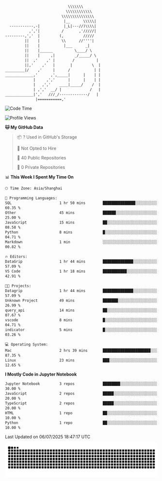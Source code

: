 ```
                             \\\\\\\
                            \\\\\\\\\\\\
                          \\\\\\\\\\\\\\\
                           |__      \\\\\|
  -----------,-|           |_L|---//)\\\\|
           ,','|          /       ,'/////|
---------,','  |         (,         /////
         ||    |          \\      //''''|
         ||    |           |___      _|
         ||    |______          \____/ \
         ||    |     ,|         _/_____/ \
         ||  ,'    ,' |        /          |
         ||,'    ,'   |       |         \  |
_________|/    ,'     |      /           | |
_____________,'      ,',_____|      |    | |
             |     ,','      |      |    | |
             |   ,','    ____|_____/    /  |
             | ,','  __/ |             /   |
_____________|','   ///_/-------------/   |
              |===========,'
```

<!--START_SECTION:waka-->
![Code Time](http://img.shields.io/badge/Code%20Time-52%20hrs%2054%20mins-blue)

![Profile Views](http://img.shields.io/badge/Profile%20Views-2-blue)

**🐱 My GitHub Data** 

> 📦 ? Used in GitHub's Storage 
 > 
> 🚫 Not Opted to Hire
 > 
> 📜 40 Public Repositories 
 > 
> 🔑 0 Private Repositories 
 > 
📊 **This Week I Spent My Time On** 

```text
🕑︎ Time Zone: Asia/Shanghai

💬 Programming Languages: 
SQL                      1 hr 50 mins        ███████████████░░░░░░░░░░   60.35 % 
Other                    45 mins             ██████░░░░░░░░░░░░░░░░░░░   25.00 % 
JavaScript               15 mins             ██░░░░░░░░░░░░░░░░░░░░░░░   08.58 % 
Python                   8 mins              █░░░░░░░░░░░░░░░░░░░░░░░░   04.71 % 
Markdown                 1 min               ░░░░░░░░░░░░░░░░░░░░░░░░░   00.82 % 

🔥 Editors: 
DataGrip                 1 hr 44 mins        ██████████████░░░░░░░░░░░   57.09 % 
VS Code                  1 hr 18 mins        ███████████░░░░░░░░░░░░░░   42.91 % 

🐱‍💻 Projects: 
Datagrip                 1 hr 44 mins        ██████████████░░░░░░░░░░░   57.09 % 
Unknown Project          49 mins             ███████░░░░░░░░░░░░░░░░░░   26.99 % 
query_api                14 mins             ██░░░░░░░░░░░░░░░░░░░░░░░   07.67 % 
vscode                   8 mins              █░░░░░░░░░░░░░░░░░░░░░░░░   04.71 % 
indicator                5 mins              █░░░░░░░░░░░░░░░░░░░░░░░░   03.26 % 

💻 Operating System: 
Mac                      2 hrs 39 mins       ██████████████████████░░░   87.35 % 
Linux                    23 mins             ███░░░░░░░░░░░░░░░░░░░░░░   12.65 % 
```

**I Mostly Code in Jupyter Notebook** 

```text
Jupyter Notebook         3 repos             ████████░░░░░░░░░░░░░░░░░   30.00 % 
JavaScript               2 repos             █████░░░░░░░░░░░░░░░░░░░░   20.00 % 
TypeScript               2 repos             █████░░░░░░░░░░░░░░░░░░░░   20.00 % 
HTML                     1 repo              ██░░░░░░░░░░░░░░░░░░░░░░░   10.00 % 
Python                   1 repo              ██░░░░░░░░░░░░░░░░░░░░░░░   10.00 % 
```




 Last Updated on 06/07/2025 18:47:17 UTC
<!--END_SECTION:waka-->

<picture>
  <source media="(prefers-color-scheme: dark)" srcset="https://raw.githubusercontent.com/yuemanly/yuemanly/output/github-contribution-grid-snake-dark.svg" />
  <source media="(prefers-color-scheme: light)" srcset="https://raw.githubusercontent.com/yuemanly/yuemanly/output/github-contribution-grid-snake.svg" />
  <img alt="github-snake" src="https://raw.githubusercontent.com/yuemanly/yuemanly/output/github-contribution-grid-snake.svg" />
</picture>
<!--
**yuemanly/yuemanly** is a ✨ _special_ ✨ repository because its `README.md` (this file) appears on your GitHub profile.

Here are some ideas to get you started:

- 🔭 I’m currently working on ...
- 🌱 I’m currently learning ...
- 👯 I’m looking to collaborate on ...
- 🤔 I’m looking for help with ...
- 💬 Ask me about ...
- 📫 How to reach me: ...
- 😄 Pronouns: ...
- ⚡ Fun fact: ...
-->

